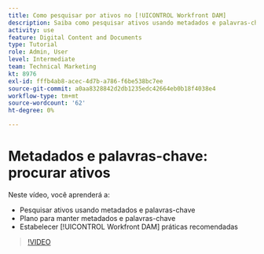 ```yaml
---
title: Como pesquisar por ativos no [!UICONTROL Workfront DAM]
description: Saiba como pesquisar ativos usando metadados e palavras-chave, planejar a manutenção de metadados e palavras-chave e estabelecer [!UICONTROL Workfront DAM] práticas recomendadas.
activity: use
feature: Digital Content and Documents
type: Tutorial
role: Admin, User
level: Intermediate
team: Technical Marketing
kt: 8976
exl-id: fffb4ab8-acec-4d7b-a786-f6be538bc7ee
source-git-commit: a0aa8328842d2db1235edc42664eb0b18f4038e4
workflow-type: tm+mt
source-wordcount: '62'
ht-degree: 0%

---
```


# Metadados e palavras-chave: procurar ativos

Neste vídeo, você aprenderá a:

* Pesquisar ativos usando metadados e palavras-chave
* Plano para manter metadados e palavras-chave
* Estabelecer [!UICONTROL Workfront DAM] práticas recomendadas

>[!VIDEO](https://video.tv.adobe.com/v/335239/?quality=12)
